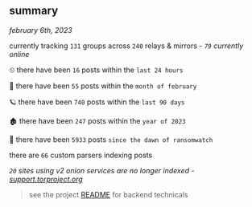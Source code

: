 
## summary
_february 6th, 2023_

currently tracking `131` groups across `240` relays & mirrors - _`79` currently online_

⏲ there have been `16` posts within the `last 24 hours`

🦈 there have been `55` posts within the `month of february`

🪐 there have been `740` posts within the `last 90 days`

🏚 there have been `247` posts within the `year of 2023`

🦕 there have been `5933` posts `since the dawn of ransomwatch`

there are `66` custom parsers indexing posts

_`20` sites using v2 onion services are no longer indexed - [support.torproject.org](https://support.torproject.org/onionservices/v2-deprecation/)_

> see the project [README](https://github.com/joshhighet/ransomwatch#ransomwatch--) for backend technicals
